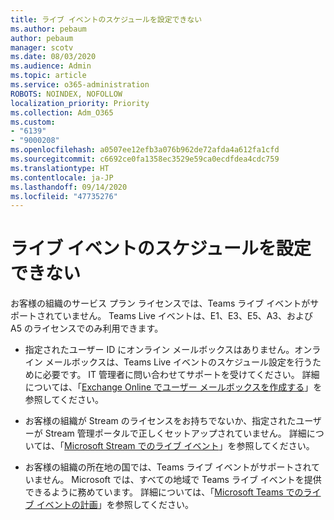 ```yaml
---
title: ライブ イベントのスケジュールを設定できない
ms.author: pebaum
author: pebaum
manager: scotv
ms.date: 08/03/2020
ms.audience: Admin
ms.topic: article
ms.service: o365-administration
ROBOTS: NOINDEX, NOFOLLOW
localization_priority: Priority
ms.collection: Adm_O365
ms.custom:
- "6139"
- "9000208"
ms.openlocfilehash: a0507ee12efb3a076b962de72afda4a612fa1cfd
ms.sourcegitcommit: c6692ce0fa1358ec3529e59ca0ecdfdea4cdc759
ms.translationtype: HT
ms.contentlocale: ja-JP
ms.lasthandoff: 09/14/2020
ms.locfileid: "47735276"
---
```

# <a name="unable-to-schedule-a-live-event"></a>ライブ イベントのスケジュールを設定できない

お客様の組織のサービス プラン ライセンスでは、Teams ライブ イベントがサポートされていません。 Teams Live イベントは、E1、E3、E5、A3、および A5 のライセンスでのみ利用できます。

- 指定されたユーザー ID にオンライン メールボックスはありません。オンライン メールボックスは、Teams Live イベントのスケジュール設定を行うために必要です。 IT 管理者に問い合わせてサポートを受けてください。 詳細については、「[Exchange Online でユーザー メールボックスを作成する](https://docs.microsoft.com/exchange/recipients-in-exchange-online/create-user-mailboxes)」を参照してください。

- お客様の組織が Stream のライセンスをお持ちでないか、指定されたユーザーが Stream 管理ポータルで正しくセットアップされていません。 詳細については、「[Microsoft Stream でのライブ イベント](https://docs.microsoft.com/stream/live-event-overview)」を参照してください。

- お客様の組織の所在地の国では、Teams ライブ イベントがサポートされていません。 Microsoft では、すべての地域で Teams ライブ イベントを提供できるように務めています。 詳細については、「[Microsoft Teams でのライブ イベントの計画](https://docs.microsoft.com/microsoftteams/teams-live-events/plan-for-teams-live-events)」を参照してください。